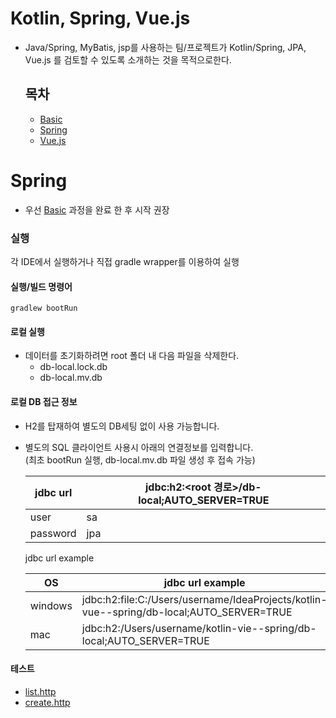 # Kotlin, Spring, Vue.js
- Java/Spring, MyBatis, jsp를 사용하는 팀/프로젝트가 Kotlin/Spring, JPA, Vue.js 를 검토할 수 있도록 소개하는 것을 목적으로한다.
  ## 목차
  - [Basic](https://github.com/saro-example/kotlin-vue--basic)
  - [Spring](https://github.com/saro-example/kotlin-vue--spring)
  - [Vue.js](https://github.com/saro-example/kotlin-vue--vue)

# Spring
- 우선 [Basic](https://github.com/saro-example/kotlin-vue--basic) 과정을 완료 한 후 시작 권장


### 실행
각 IDE에서 실행하거나 직접 gradle wrapper를 이용하여 실행


#### 실행/빌드 명령어
```
gradlew bootRun
```

#### 로컬 실행
- 데이터를 초기화하려면 root 폴더 내 다음 파일을 삭제한다.
  - db-local.lock.db
  - db-local.mv.db


#### 로컬 DB 접근 정보
- H2를 탑재하여 별도의 DB세팅 없이 사용 가능합니다.
- 별도의 SQL 클라이언트 사용시 아래의 연결정보를 입력합니다.\
  (최초 bootRun 실행, db-local.mv.db 파일 생성 후 접속 가능)

  |jdbc url|jdbc:h2:<root 경로>/db-local;AUTO_SERVER=TRUE|
  |---|---|
  |user|sa|
  |password|jpa|

  jdbc url example

  |OS|jdbc url example|
  |---|---|
  |windows|jdbc:h2:file:C:/Users/username/IdeaProjects/kotlin-vue--spring/db-local;AUTO_SERVER=TRUE|
  |mac|jdbc:h2:/Users/username/kotlin-vie--spring/db-local;AUTO_SERVER=TRUE|

#### 테스트
* [list.http](https://github.com/saro-example/kotlin-vue--spring/blob/main/src/test/kotlin/jpa/board/list.http)
* [create.http](https://github.com/saro-example/kotlin-vue--spring/blob/main/src/test/kotlin/jpa/board/create.http)